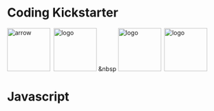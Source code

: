 # Coding Kickstarter

 <img width="100" alt="arrow" src="https://user-images.githubusercontent.com/19231569/213458967-d77d1ede-cbb8-4cda-8d58-7ac2a1c70503.png"> &nbsp;<img width="100" alt="logo" src="https://user-images.githubusercontent.com/111147520/226922325-caaf80dc-4ebb-47fc-82b7-fa521e7d0274.png"> &nbsp
<img width="100" alt="logo" src="https://user-images.githubusercontent.com/111147520/226920499-6f862df3-d105-499a-96a5-198c37580792.png">&nbsp;
<img width="100" alt="logo" src="https://user-images.githubusercontent.com/111147520/226920516-36e1d162-50e3-42e4-b3d0-e5a86647d33e.png"> 

# Javascript




